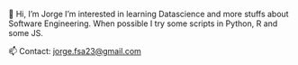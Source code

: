 👋 Hi, I’m Jorge 
I’m interested in learning Datascience and more stuffs about Software Engineering. When possible I try some scripts in Python, R and some JS.

📫 Contact: jorge.fsa23@gmail.com
